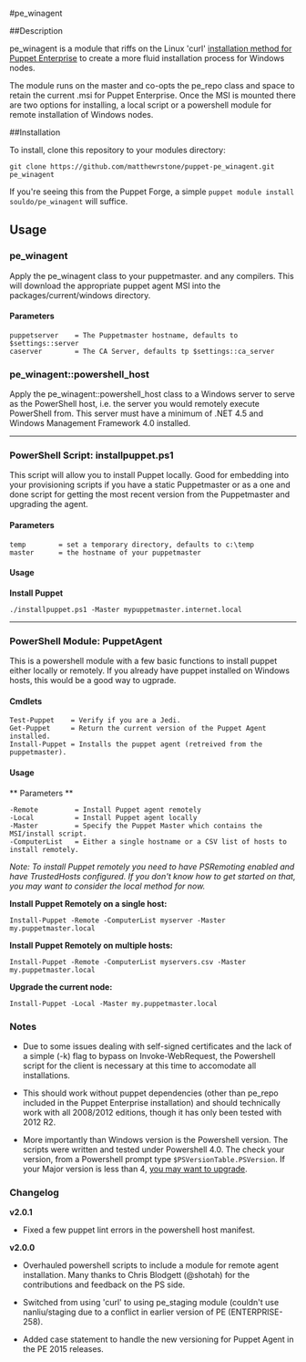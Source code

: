 #pe_winagent


##Description

pe_winagent is a module that riffs on the Linux 'curl' [installation method for Puppet Enterprise](https://docs.puppetlabs.com/pe/latest/install_agents.html) to create a more fluid installation process for Windows nodes.  

The module runs on the master and co-opts the pe_repo class and space to retain the current .msi for Puppet Enterprise.  Once the MSI is mounted there are two options for installing, a local script or a powershell module for remote installation of Windows nodes.

##Installation

To install, clone this repository to your modules directory:

	git clone https://github.com/matthewrstone/puppet-pe_winagent.git pe_winagent

If you're seeing this from the Puppet Forge, a simple `puppet module install souldo/pe_winagent` will suffice.

## Usage

### pe_winagent

Apply the pe_winagent class to your puppetmaster. and any compilers.  This will download the appropriate puppet agent MSI into the packages/current/windows directory.

#### Parameters

	puppetserver	= The Puppetmaster hostname, defaults to $settings::server
	caserver     	= The CA Server, defaults tp $settings::ca_server

### pe_winagent::powershell_host

Apply the pe_winagent::powershell_host class to a Windows server to serve as the PowerShell host,  i.e. the server you would remotely execute PowerShell from.  This server must have a minimum of .NET 4.5 and Windows Management Framework 4.0 installed.

---

### PowerShell Script: installpuppet.ps1

This script will allow you to install Puppet locally.  Good for embedding into your provisioning scripts if you have a static Puppetmaster or as a one and done script for getting the most recent version from the Puppetmaster and upgrading the agent.

#### Parameters

	temp		= set a temporary directory, defaults to c:\temp
	master		= the hostname of your puppetmaster

#### Usage

**Install Puppet**

	./installpuppet.ps1 -Master mypuppetmaster.internet.local
	
---
	
### PowerShell Module: PuppetAgent

This is a powershell module with a few basic functions to install puppet either locally or remotely.  If you already have puppet installed on Windows hosts, this would be a good way to ugprade.

#### Cmdlets

	Test-Puppet    = Verify if you are a Jedi.
	Get-Puppet     = Return the current version of the Puppet Agent installed.
	Install-Puppet = Installs the puppet agent (retreived from the puppetmaster).
		
#### Usage

** Parameters **

	-Remote			= Install Puppet agent remotely
	-Local			= Install Puppet agent locally
	-Master			= Specify the Puppet Master which contains the MSI/install script.
	-ComputerList	= Either a single hostname or a CSV list of hosts to install remotely.

*Note: To install Puppet remotely you need to have PSRemoting enabled and have TrustedHosts configured.  If you don't know how to get started on that, you may want to consider the local method for now.*
		

**Install Puppet Remotely on a single host:**

	Install-Puppet -Remote -ComputerList myserver -Master my.puppetmaster.local
		
**Install Puppet Remotely on multiple hosts:**

	Install-Puppet -Remote -ComputerList myservers.csv -Master my.puppetmaster.local
		
**Upgrade the current node:**

	Install-Puppet -Local -Master my.puppetmaster.local

### Notes

* Due to some issues dealing with self-signed certificates and the lack of a simple (-k) flag to bypass on Invoke-WebRequest, the Powershell script for the client is necessary at this time to accomodate all installations.

* This should work without puppet dependencies (other than pe_repo included in the Puppet Enterprise installation) and should technically work with all 2008/2012 editions, though it has only been tested with 2012 R2.

* More importantly than Windows version is the Powershell version.  The scripts were written and tested under Powershell 4.0.  The check your version, from a Powershell prompt type `$PSVersionTable.PSVersion`.  If your Major version is less than 4, [you may want to upgrade](https://www.microsoft.com/en-us/download/details.aspx?id=40855).

### Changelog
**v2.0.1**

- Fixed a few puppet lint errors in the powershell host manifest.

**v2.0.0**
- Overhauled powershell scripts to include a module for remote agent installation. Many thanks to Chris Blodgett (@shotah) for the contributions and feedback on the PS side.

- Switched from using 'curl' to using pe_staging module (couldn't use nanliu/staging due to a conflict in earlier version of PE (ENTERPRISE-258).

- Added case statement to handle the new versioning for Puppet Agent in the PE 2015 releases.
